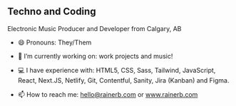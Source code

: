 ## Techno and Coding

Electronic Music Producer and Developer from Calgary, AB

- 😄  Pronouns: They/Them

- 🔭  I’m currently working on: work projects and music!

- 💻  I have experience with: HTML5, CSS, Sass, Tailwind, JavaScript, React, Next.JS, Netlify, Git, Contentful, Sanity, Jira (Kanban) and Figma.

- 📫  How to reach me: hello@rainerb.com or www.rainerb.com


